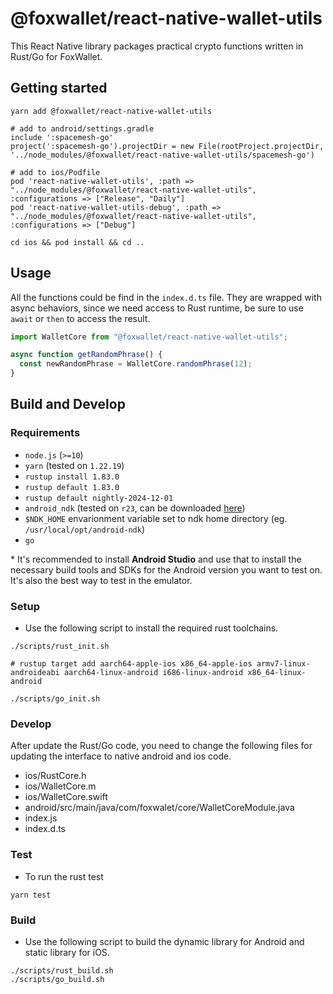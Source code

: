 # @foxwallet/react-native-wallet-utils

This React Native library packages practical crypto functions written in Rust/Go for FoxWallet.

## Getting started

```shell script
yarn add @foxwallet/react-native-wallet-utils

# add to android/settings.gradle
include ':spacemesh-go'
project(':spacemesh-go').projectDir = new File(rootProject.projectDir, '../node_modules/@foxwallet/react-native-wallet-utils/spacemesh-go')

# add to ios/Podfile
pod 'react-native-wallet-utils', :path => "../node_modules/@foxwallet/react-native-wallet-utils", :configurations => ["Release", "Daily"]
pod 'react-native-wallet-utils-debug', :path => "../node_modules/@foxwallet/react-native-wallet-utils", :configurations => ["Debug"]

cd ios && pod install && cd ..
```

## Usage

All the functions could be find in the `index.d.ts` file. They are wrapped with async behaviors, since we need access to Rust runtime, be sure to use `await` or `then` to access the result.

```javascript
import WalletCore from "@foxwallet/react-native-wallet-utils";

async function getRandomPhrase() {
  const newRandomPhrase = WalletCore.randomPhrase(12);
}
```

## Build and Develop

### Requirements

- `node.js` (`>=10`)
- `yarn` (tested on `1.22.19`)
- `rustup install 1.83.0`
- `rustup default 1.83.0`
- `rustup default nightly-2024-12-01`
- `android_ndk` (tested on `r23`, can be downloaded [here](https://developer.android.com/ndk/downloads))
- `$NDK_HOME` envarionment variable set to ndk home directory (eg. `/usr/local/opt/android-ndk`)
- `go`

\* It's recommended to install **Android Studio** and use that to install the necessary build tools and SDKs for the Android version you want to test on. It's also the best way to test in the emulator.

### Setup

- Use the following script to install the required rust toolchains.

```shell script
./scripts/rust_init.sh

# rustup target add aarch64-apple-ios x86_64-apple-ios armv7-linux-androideabi aarch64-linux-android i686-linux-android x86_64-linux-android

./scripts/go_init.sh
```

### Develop

After update the Rust/Go code, you need to change the following files for updating the interface to native android and ios code.

- ios/RustCore.h
- ios/WalletCore.m
- ios/WalletCore.swift
- android/src/main/java/com/foxwalet/core/WalletCoreModule.java
- index.js
- index.d.ts

### Test

- To run the rust test

```shell script
yarn test
```

### Build

- Use the following script to build the dynamic library for Android and static library for iOS.

```shell script
./scripts/rust_build.sh
./scripts/go_build.sh
```

